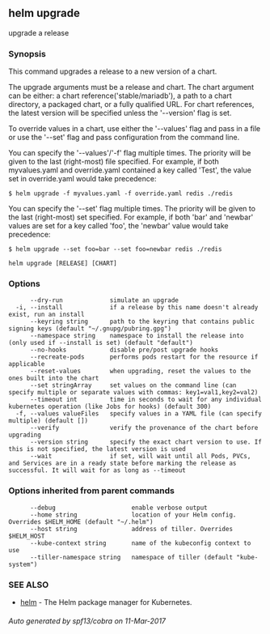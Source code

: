 ## helm upgrade

upgrade a release

### Synopsis



This command upgrades a release to a new version of a chart.

The upgrade arguments must be a release and chart. The chart
argument can be either: a chart reference('stable/mariadb'), a path to a chart directory,
a packaged chart, or a fully qualified URL. For chart references, the latest
version will be specified unless the '--version' flag is set.

To override values in a chart, use either the '--values' flag and pass in a file
or use the '--set' flag and pass configuration from the command line.

You can specify the '--values'/'-f' flag multiple times. The priority will be given to the
last (right-most) file specified. For example, if both myvalues.yaml and override.yaml
contained a key called 'Test', the value set in override.yaml would take precedence:

	$ helm upgrade -f myvalues.yaml -f override.yaml redis ./redis

You can specify the '--set' flag multiple times. The priority will be given to the
last (right-most) set specified. For example, if both 'bar' and 'newbar' values are
set for a key called 'foo', the 'newbar' value would take precedence:

	$ helm upgrade --set foo=bar --set foo=newbar redis ./redis


```
helm upgrade [RELEASE] [CHART]
```

### Options

```
      --dry-run             simulate an upgrade
  -i, --install             if a release by this name doesn't already exist, run an install
      --keyring string      path to the keyring that contains public signing keys (default "~/.gnupg/pubring.gpg")
      --namespace string    namespace to install the release into (only used if --install is set) (default "default")
      --no-hooks            disable pre/post upgrade hooks
      --recreate-pods       performs pods restart for the resource if applicable
      --reset-values        when upgrading, reset the values to the ones built into the chart
      --set stringArray     set values on the command line (can specify multiple or separate values with commas: key1=val1,key2=val2)
      --timeout int         time in seconds to wait for any individual kubernetes operation (like Jobs for hooks) (default 300)
  -f, --values valueFiles   specify values in a YAML file (can specify multiple) (default [])
      --verify              verify the provenance of the chart before upgrading
      --version string      specify the exact chart version to use. If this is not specified, the latest version is used
      --wait                if set, will wait until all Pods, PVCs, and Services are in a ready state before marking the release as successful. It will wait for as long as --timeout
```

### Options inherited from parent commands

```
      --debug                     enable verbose output
      --home string               location of your Helm config. Overrides $HELM_HOME (default "~/.helm")
      --host string               address of tiller. Overrides $HELM_HOST
      --kube-context string       name of the kubeconfig context to use
      --tiller-namespace string   namespace of tiller (default "kube-system")
```

### SEE ALSO
* [helm](helm.md)	 - The Helm package manager for Kubernetes.

###### Auto generated by spf13/cobra on 11-Mar-2017
